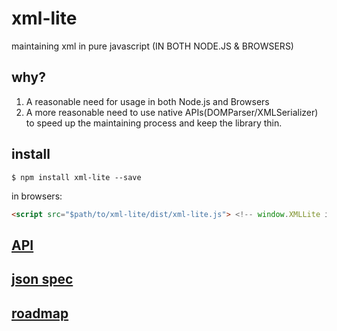 xml-lite
========

maintaining xml in pure javascript (IN BOTH NODE.JS &amp; BROWSERS)

## why?

1. A reasonable need for usage in both Node.js and Browsers
2. A more reasonable need to use native APIs(DOMParser/XMLSerializer) to speed up the maintaining process and keep the library thin.

## install

```shell
$ npm install xml-lite --save
```

in browsers:

```html
<script src="$path/to/xml-lite/dist/xml-lite.js"> <!-- window.XMLLite is available -->
```

## [API](./doc/api.md)

## [json spec](./doc/json-spec.md)

## [roadmap](./doc/roadmap.md)

